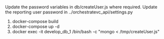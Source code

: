 Update the password variables in db/createUser.js where required.
Update the reporting user password in ../orchestratevc_api/settings.py

1. docker-compose build
2. docker-compose up -d
3. docker exec -it develop_db_1 /bin/bash -c "mongo < /tmp/createUser.js"